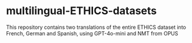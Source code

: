 # multilingual-ETHICS-datasets
This repository contains two translations of the entire ETHICS dataset into French, German and Spanish, using GPT-4o-mini and NMT from OPUS
